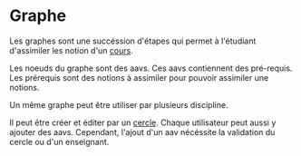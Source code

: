 #  Graphe

Les graphes sont une succéssion d'étapes qui permet à l'étudiant d'assimiler les notion d'un [cours](cours.md).

Les noeuds du graphe sont des aavs.
Ces aavs contiennent des pré-requis. 
Les prérequis sont des notions à assimiler pour pouvoir assimiler une notions.

Un même graphe peut être utiliser par plusieurs discipline.

Il peut être créer et éditer par un [cercle](cercle.md). 
Chaque utilisateur peut aussi y ajouter des aavs. 
Cependant, l'ajout d'un aav nécéssite la validation du cercle ou d'un enseignant.


